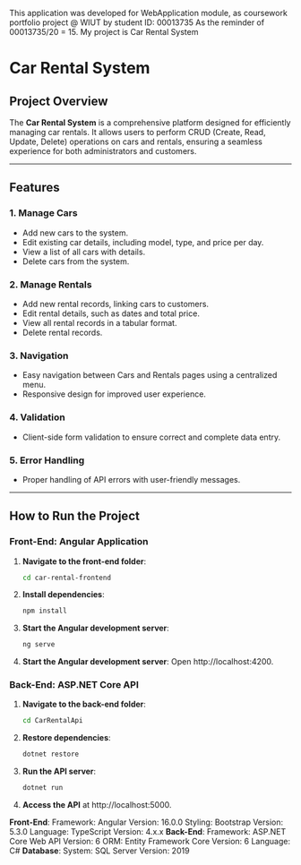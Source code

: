 This application was developed for WebApplication module, as coursework portfolio project @ WIUT by student ID: 00013735
As the reminder of 00013735/20 = 15. My project is Car Rental System
# Car Rental System

## Project Overview
The **Car Rental System** is a comprehensive platform designed for efficiently managing car rentals. It allows users to perform CRUD (Create, Read, Update, Delete) operations on cars and rentals, ensuring a seamless experience for both administrators and customers.

---

## Features
### 1. Manage Cars
- Add new cars to the system.
- Edit existing car details, including model, type, and price per day.
- View a list of all cars with details.
- Delete cars from the system.

### 2. Manage Rentals
- Add new rental records, linking cars to customers.
- Edit rental details, such as dates and total price.
- View all rental records in a tabular format.
- Delete rental records.

### 3. Navigation
- Easy navigation between Cars and Rentals pages using a centralized menu.
- Responsive design for improved user experience.

### 4. Validation
- Client-side form validation to ensure correct and complete data entry.

### 5. Error Handling
- Proper handling of API errors with user-friendly messages.

---

## How to Run the Project

### Front-End: Angular Application
1. **Navigate to the front-end folder**:
   ```bash
   cd car-rental-frontend
2. **Install dependencies**:
   ```bash
   npm install
3. **Start the Angular development server**:
   ```bash
   ng serve
4. **Start the Angular development server**:
   Open http://localhost:4200.

### Back-End: ASP.NET Core API
1. **Navigate to the back-end folder**:
    ```bash
    cd CarRentalApi
2. **Restore dependencies**:
    ```bash
    dotnet restore
3. **Run the API server**:
    ```bash
    dotnet run
4. **Access the API**
    at http://localhost:5000.

**Front-End**:
  Framework: Angular Version: 16.0.0
  Styling: Bootstrap Version: 5.3.0
  Language: TypeScript Version: 4.x.x
**Back-End**:
  Framework: ASP.NET Core Web API Version: 6
  ORM: Entity Framework Core Version: 6
  Language: C#
**Database**:
  System: SQL Server Version: 2019
